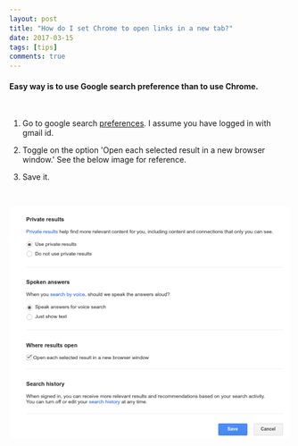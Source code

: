```yaml
---
layout: post
title: "How do I set Chrome to open links in a new tab?"
date: 2017-03-15
tags: [tips]
comments: true
---
```



#### Easy way is to use Google search preference than to use Chrome.

&nbsp;

1) Go to google search [preferences](https://www.google.com/preferences). I assume you have logged in with gmail id.

2) Toggle on the option 'Open each selected result in a new browser window.' See the below image for reference.

3) Save it.

&nbsp;


<img src="/images/google-preference.png?raw=true" style="width: 800px;"/>





